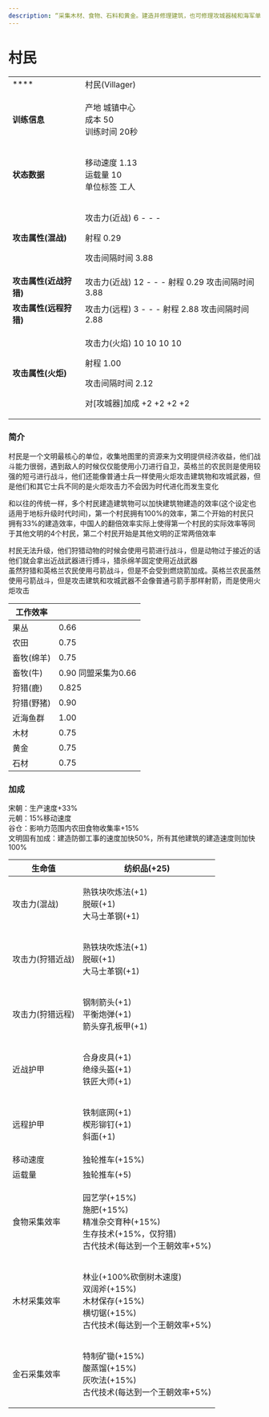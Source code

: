 ```yaml
---
description: “采集木材、食物、石料和黄金。建造并修理建筑，也可修理攻城器械和海军单位”
---
```


# 村民

|                                                                                                                                             |                                                                                                                                                    |
| ------------------------------------------------------------------------------------------------------------------------------------------- | -------------------------------------------------------------------------------------------------------------------------------------------------- |
| <img src="https://seicing-1257171891.cos.ap-nanjing.myqcloud.com/3fatcatpool/aoe4/tech/%E6%9D%91%E6%B0%91.png" alt="" data-size="line">**** | 村民(Villager)                                                                                                                                       |
| **训练信息**                                                                                                                                    | <p>产地 城镇中心 <br>成本 <img src="https://seicing-1257171891.cos.ap-nanjing.myqcloud.com/3fatcatpool/aoe4/tech/%E8%82%89.png" alt="">50 <br>训练时间 20秒</p> |
| **状态数据**                                                                                                                                    | <p>移动速度 1.13 <br>运载量 10 <br>单位标签 工人</p>                                                                                                            |
| **攻击属性(混战)**                                                                                                                                | <p>攻击力(近战) 6 - - - </p><p>射程 0.29 </p><p>攻击间隔时间 3.88</p>                                                                                           |
| **攻击属性(近战狩猎)**                                                                                                                              | 攻击力(近战) 12 - - - 射程 0.29 攻击间隔时间 3.88                                                                                                               |
| **攻击属性(远程狩猎)**                                                                                                                              | 攻击力(远程) 3 - - - 射程 2.88 攻击间隔时间 2.88                                                                                                                |
| **攻击属性(火炬)**                                                                                                                                | <p>攻击力(火焰) 10 10 10 10 </p><p>射程 1.00 </p><p>攻击间隔时间 2.12 </p><p>对[攻城器]加成 +2 +2 +2 +2</p>                                                           |

### 简介 <a href="#jia" id="jia"></a>

村民是一个文明最核心的单位，收集地图里的资源来为文明提供经济收益，他们战斗能力很弱，遇到敌人的时候仅仅能使用小刀进行自卫，英格兰的农民则是使用较强的短弓进行战斗，他们还能像普通士兵一样使用火炬攻击建筑物和攻城武器，但是他们和其它士兵不同的是火炬攻击力不会因为时代进化而发生变化

和以往的传统一样，多个村民建造建筑物可以加快建筑物建造的效率(这个设定也适用于地标升级时代时间)，第一个村民拥有100%的效率，第二个开始的村民只拥有33%的建造效率，中国人的翻倍效率实际上使得第一个村民的实际效率等同于其他文明的4个村民，第二个村民开始是其他文明的正常两倍效率

村民无法升级，他们狩猎动物的时候会使用弓箭进行战斗，但是动物过于接近的话他们就会拿出近战武器进行搏斗，猎杀绵羊固定使用近战武器\
虽然狩猎和英格兰农民使用弓箭战斗，但是不会受到燃烧箭加成。英格兰农民虽然使用弓箭战斗，但是攻击建筑和攻城武器不会像普通弓箭手那样射箭，而是使用火炬攻击

| 工作效率   |                |
| ------ | -------------- |
| 果丛     | 0.66           |
| 农田     | 0.75           |
| 畜牧(绵羊) | 0.75           |
| 畜牧(牛)  | 0.90 同盟采集为0.66 |
| 狩猎(鹿)  | 0.825          |
| 狩猎(野猪) | 0.90           |
| 近海鱼群   | 1.00           |
| 木材     | 0.75           |
| 黄金     | 0.75           |
| 石材     | 0.75           |

### 加成 <a href="#change" id="change"></a>

宋朝：生产速度+33%\
元朝：15%移动速度\
谷仓：影响力范围内农田食物收集率+15%\
文明固有加成：建造防御工事的速度加快50%，所有其他建筑的建造速度则加快100%

| 生命值       | <img src="https://seicing-1257171891.cos.ap-nanjing.myqcloud.com/3fatcatpool/aoe4/tech/%E7%BA%BA%E7%BB%87%E5%93%81.png" alt="" data-size="line">纺织品(+25)                                                                                                                                                                                                                                                                                                                                                                                                                                                                                                                                                                                                                                                                                                                 |
| --------- | ------------------------------------------------------------------------------------------------------------------------------------------------------------------------------------------------------------------------------------------------------------------------------------------------------------------------------------------------------------------------------------------------------------------------------------------------------------------------------------------------------------------------------------------------------------------------------------------------------------------------------------------------------------------------------------------------------------------------------------------------------------------------------------------------------------------------------------------------------------------------ |
| 攻击力(混战)   | <p><img src="https://seicing-1257171891.cos.ap-nanjing.myqcloud.com/3fatcatpool/aoe4/tech/%E7%86%9F%E9%93%81%E5%9D%97%E5%90%B9%E7%82%BC%E6%B3%95.png" alt="" data-size="line">熟铁块吹炼法(+1)<br><img src="https://seicing-1257171891.cos.ap-nanjing.myqcloud.com/3fatcatpool/aoe4/tech/%E8%84%B1%E7%A2%B3.png" alt="" data-size="line">脱碳(+1)<br><img src="https://seicing-1257171891.cos.ap-nanjing.myqcloud.com/3fatcatpool/aoe4/tech/%E5%A4%A7%E9%A9%AC%E5%A3%AB%E9%9D%A9%E9%92%A2.png" alt="" data-size="line">大马士革钢(+1)</p>                                                                                                                                                                                                                                                                                                                                             |
| 攻击力(狩猎近战) | <p><img src="https://seicing-1257171891.cos.ap-nanjing.myqcloud.com/3fatcatpool/aoe4/tech/%E7%86%9F%E9%93%81%E5%9D%97%E5%90%B9%E7%82%BC%E6%B3%95.png" alt="" data-size="line">熟铁块吹炼法(+1)<br><img src="https://seicing-1257171891.cos.ap-nanjing.myqcloud.com/3fatcatpool/aoe4/tech/%E8%84%B1%E7%A2%B3.png" alt="" data-size="line">脱碳(+1)<br><img src="https://seicing-1257171891.cos.ap-nanjing.myqcloud.com/3fatcatpool/aoe4/tech/%E5%A4%A7%E9%A9%AC%E5%A3%AB%E9%9D%A9%E9%92%A2.png" alt="" data-size="line">大马士革钢(+1)</p>                                                                                                                                                                                                                                                                                                                                             |
| 攻击力(狩猎远程) | <p><img src="https://seicing-1257171891.cos.ap-nanjing.myqcloud.com/3fatcatpool/aoe4/tech/%E9%92%A2%E5%88%B6%E7%AE%AD%E5%A4%B4.png" alt="" data-size="line">钢制箭头(+1)<br><img src="https://seicing-1257171891.cos.ap-nanjing.myqcloud.com/3fatcatpool/aoe4/tech/%E5%B9%B3%E8%A1%A1%E7%82%AE%E5%BC%B9.png" alt="" data-size="line">平衡炮弹(+1)<br><img src="https://seicing-1257171891.cos.ap-nanjing.myqcloud.com/3fatcatpool/aoe4/tech/%E7%AE%AD%E5%A4%B4%E7%A9%BF%E5%AD%94%E6%9D%BF%E7%94%B2.png" alt="" data-size="line">箭头穿孔板甲(+1)</p>                                                                                                                                                                                                                                                                                                                                   |
| 近战护甲      | <p><img src="https://seicing-1257171891.cos.ap-nanjing.myqcloud.com/3fatcatpool/aoe4/tech/%E5%90%88%E8%BA%AB%E7%9A%AE%E5%85%B7.png" alt="" data-size="line">合身皮具(+1)<br><img src="https://seicing-1257171891.cos.ap-nanjing.myqcloud.com/3fatcatpool/aoe4/tech/%E7%BB%9D%E7%BC%98%E5%A4%B4%E7%9B%94.png" alt="" data-size="line">绝缘头盔(+1)<br><img src="https://seicing-1257171891.cos.ap-nanjing.myqcloud.com/3fatcatpool/aoe4/tech/%E9%93%81%E5%8C%A0%E5%A4%A7%E5%B8%88.png" alt="" data-size="line">铁匠大师(+1)</p>                                                                                                                                                                                                                                                                                                                                                       |
| 远程护甲      | <p><img src="https://seicing-1257171891.cos.ap-nanjing.myqcloud.com/3fatcatpool/aoe4/tech/%E9%93%81%E5%88%B6%E5%BA%95%E7%BD%91.png" alt="" data-size="line">铁制底网(+1)<br><img src="https://seicing-1257171891.cos.ap-nanjing.myqcloud.com/3fatcatpool/aoe4/tech/%E6%A5%94%E5%BD%A2%E9%93%86%E9%92%89.png" alt="" data-size="line">楔形铆钉(+1)<br><img src="https://seicing-1257171891.cos.ap-nanjing.myqcloud.com/3fatcatpool/aoe4/tech/%E6%96%9C%E9%9D%A2.png" alt="" data-size="line">斜面(+1)</p>                                                                                                                                                                                                                                                                                                                                                                           |
| 移动速度      | <img src="https://seicing-1257171891.cos.ap-nanjing.myqcloud.com/3fatcatpool/aoe4/tech/%E7%8B%AC%E8%BD%AE%E6%8E%A8%E8%BD%A6.png" alt="" data-size="line">独轮推车(+15%)                                                                                                                                                                                                                                                                                                                                                                                                                                                                                                                                                                                                                                                                                                      |
| 运载量       | <img src="https://seicing-1257171891.cos.ap-nanjing.myqcloud.com/3fatcatpool/aoe4/tech/%E7%8B%AC%E8%BD%AE%E6%8E%A8%E8%BD%A6.png" alt="" data-size="line">独轮推车(+5)                                                                                                                                                                                                                                                                                                                                                                                                                                                                                                                                                                                                                                                                                                        |
| 食物采集效率    | <p><img src="https://seicing-1257171891.cos.ap-nanjing.myqcloud.com/3fatcatpool/aoe4/tech/%E5%9B%AD%E8%89%BA%E5%AD%A6.png" alt="" data-size="line">园艺学(+15%)<br><img src="https://seicing-1257171891.cos.ap-nanjing.myqcloud.com/3fatcatpool/aoe4/tech/%E6%96%BD%E8%82%A5.png" alt="" data-size="line">施肥(+15%)<br><img src="https://seicing-1257171891.cos.ap-nanjing.myqcloud.com/3fatcatpool/aoe4/tech/%E7%B2%BE%E5%87%86%E6%9D%82%E4%BA%A4%E8%82%B2%E7%A7%8D.png" alt="" data-size="line">精准杂交育种(+15%)<br><img src="https://seicing-1257171891.cos.ap-nanjing.myqcloud.com/3fatcatpool/aoe4/tech/%E7%94%9F%E5%AD%98%E6%8A%80%E6%9C%AF.png" alt="" data-size="line">生存技术(+15%，仅狩猎)<br><img src="https://seicing-1257171891.cos.ap-nanjing.myqcloud.com/3fatcatpool/aoe4/tech/%E5%8F%A4%E4%BB%A3%E6%8A%80%E6%9C%AF.png" alt="" data-size="line">古代技术(每达到一个王朝效率+5%)</p> |
| 木材采集效率    | <p><img src="https://seicing-1257171891.cos.ap-nanjing.myqcloud.com/3fatcatpool/aoe4/tech/%E6%9E%97%E4%B8%9A.png" alt="" data-size="line">林业(+100%砍倒树木速度)<br><img src="https://seicing-1257171891.cos.ap-nanjing.myqcloud.com/3fatcatpool/aoe4/tech/%E5%8F%8C%E9%98%94%E6%96%A7.png" alt="" data-size="line">双阔斧(+15%)<br><img src="https://seicing-1257171891.cos.ap-nanjing.myqcloud.com/3fatcatpool/aoe4/tech/%E6%9C%A8%E6%9D%90%E4%BF%9D%E5%AD%98.png" alt="" data-size="line">木材保存(+15%)<br><img src="https://seicing-1257171891.cos.ap-nanjing.myqcloud.com/3fatcatpool/aoe4/tech/%E6%A8%AA%E5%88%87%E9%94%AF.png" alt="" data-size="line">横切锯(+15%)<br><img src="https://seicing-1257171891.cos.ap-nanjing.myqcloud.com/3fatcatpool/aoe4/tech/%E5%8F%A4%E4%BB%A3%E6%8A%80%E6%9C%AF.png" alt="" data-size="line">古代技术(每达到一个王朝效率+5%)</p>                            |
| 金石采集效率    | <p><img src="https://seicing-1257171891.cos.ap-nanjing.myqcloud.com/3fatcatpool/aoe4/tech/%E7%89%B9%E5%88%B6%E7%9F%BF%E9%94%84.png" alt="" data-size="line">特制矿锄(+15%)<br><img src="https://seicing-1257171891.cos.ap-nanjing.myqcloud.com/3fatcatpool/aoe4/tech/%E9%85%B8%E8%92%B8%E9%A6%8F.png" alt="" data-size="line">酸蒸馏(+15%)<br><img src="https://seicing-1257171891.cos.ap-nanjing.myqcloud.com/3fatcatpool/aoe4/tech/%E7%81%B0%E5%90%B9%E6%B3%95.png" alt="" data-size="line">灰吹法(+15%)<br><img src="https://seicing-1257171891.cos.ap-nanjing.myqcloud.com/3fatcatpool/aoe4/tech/%E5%8F%A4%E4%BB%A3%E6%8A%80%E6%9C%AF.png" alt="" data-size="line">古代技术(每达到一个王朝效率+5%)</p>                                                                                                                                                                                      |
